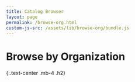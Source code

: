 ```yaml
---
title: Catalog Browser
layout: page
permalink: /browse-org.html
custom-js-src: /assets/lib/browse-org/bundle.js
---
```


# Browse by Organization
{:.text-center .mb-4 .h2}

<div id="inside-browse-org"></div>
